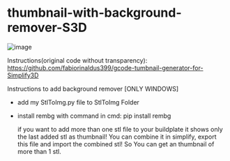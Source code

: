 # thumbnail-with-background-remover-S3D

![image](https://user-images.githubusercontent.com/111509593/232664261-c07eb54a-0cc1-4b99-9d24-576d786868c4.png)


Instructions(original code without transparency): https://github.com/fabiorinaldus399/gcode-tumbnail-generator-for-Simplify3D

Instructions to add background remover [ONLY WINDOWS]
- add my StlToImg.py file to StlToImg Folder 
- install rembg with command in cmd:
  pip install rembg 
  
  if you want to add more than one stl file to your buildplate it shows only the last added stl as thumbnail! You can combine it in simplify, export this file and import the combined stl! So You can get an thumbnail of more than 1 stl.
